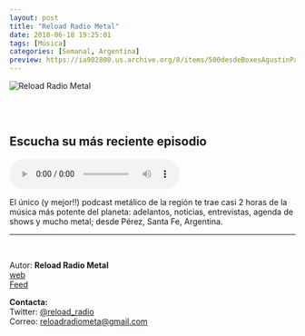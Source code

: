 ```yaml
---
layout: post
title: "Reload Radio Metal"
date: 2018-06-18 19:25:01
tags: [Música]
categories: [Semanal, Argentina]
preview: https://ia902800.us.archive.org/8/items/500desdeBoxesAgustinPalmeiro/300cover-DamianQuattrociocchi.png
---
```


![Reload Radio Metal](https://ia902800.us.archive.org/8/items/500desdeBoxesAgustinPalmeiro/500cover-DamianQuattrociocchi.png)

<br/>
<br/>

## Escucha su más reciente episodio

<!--reproductor-feed=https://audioboom.com/channels/4598059.rss-->
<!--reproductor-start-->
<audio id="audio" preload="auto" controls="" src="https://audioboom.com/posts/6907663.mp3?modified=1529740422&source=rss&stitched=1"></audio>
<!--reproductor-end-->

El único (y mejor!!) podcast metálico de la región te trae casi 2 horas de la música más potente del planeta: adelantos, noticias, entrevistas, agenda de shows y mucho metal; desde Pérez, Santa Fe, Argentina.

_ _ _
<br>

Autor: **Reload Radio Metal**  
[web](http://reloadradiometal.wordpress.com)  
[Feed](https://audioboom.com/channels/4598059.rss)  



**Contacta:**  
Twitter: [@reload_radio](https://twitter.com/reload_radio)  
Correo: [reloadradiometa@gmail.com](mailto:reloadradiometa@gmail.com)  
